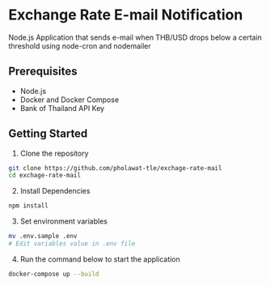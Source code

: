 # Exchange Rate E-mail Notification

Node.js Application that sends e-mail when THB/USD drops below a certain threshold using node-cron and nodemailer

## Prerequisites

- Node.js
- Docker and Docker Compose
- Bank of Thailand API Key

## Getting Started

1. Clone the repository

```sh
git clone https://github.com/pholawat-tle/exchage-rate-mail
cd exchage-rate-mail
```

2. Install Dependencies

```sh
npm install
```

3. Set environment variables

```sh
mv .env.sample .env
# Edit variables value in .env file
```

4. Run the command below to start the application

```sh
docker-compose up --build
```
